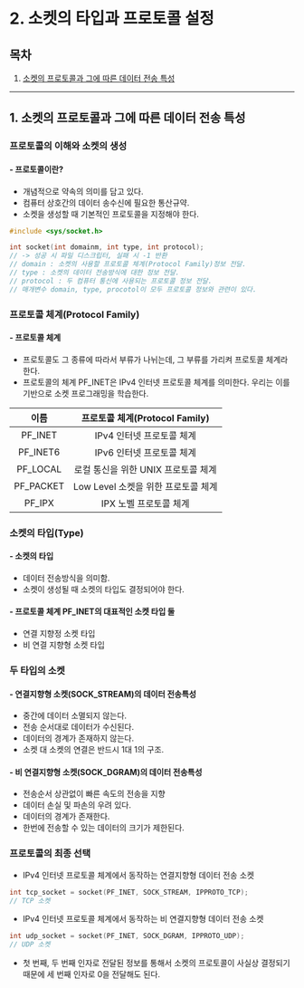# 2. 소켓의 타입과 프로토콜 설정

## 목차

1. [소켓의 프로토콜과 그에 따른 데이터 전송 특성](#2-소켓의-타입과-프로토콜-설정)

--- 

## 1. 소켓의 프로토콜과 그에 따른 데이터 전송 특성

### 프로토콜의 이해와 소켓의 생성

#### - 프로토콜이란?

+ 개념적으로 약속의 의미를 담고 있다.
+ 컴퓨터 상호간의 데이터 송수신에 필요한 통산규약.
+ 소켓을 생성할 때 기본적인 프로토콜을 지정해야 한다.

```c
#include <sys/socket.h>

int socket(int domainm, int type, int protocol);
// -> 성공 시 파일 디스크립터, 실패 시 -1 반환
// domain : 소켓의 사용할 프로토콜 체계(Protocol Family)정보 전달.
// type : 소켓의 데이터 전송방식에 대한 정보 전달.
// protocol : 두 컴퓨터 통신에 사용되는 프로토콜 정보 전달.
// 매개변수 domain, type, procotol이 모두 프로토콜 정보와 관련이 있다.
```

### 프로토콜 체계(Protocol Family)

#### - 프로토콜 체계

+ 프로토콜도 그 종류에 따라서 부류가 나뉘는데, 그 부류를 가리켜 프로토콜 체계라 한다.
+ 프로토콜의 체계 PF_INET은 IPv4 인터넷 프로토콜 체계를 의미한다. 우리는 이를 기반으로 소켓 프로그래밍을 학습한다.

| 이름 | 프로토콜 체계(Protocol Family) |
|:---:|:---:|
| PF_INET | IPv4 인터넷 프로토콜 체계 |
| PF_INET6 | IPv6 인터넷 프로토콜 체계 |
| PF_LOCAL | 로컬 통신을 위한 UNIX 프로토콜 체계
| PF_PACKET | Low Level 소켓을 위한 프로토콜 체계
| PF_IPX | IPX 노벨 프로토콜 체계


### 소켓의 타입(Type)

#### - 소켓의 타입

+ 데이터 전송방식을 의미함.
+ 소켓이 생성될 때 소켓의 타입도 결정되어야 한다. 

#### - 프로토콜 체계 PF_INET의 대표적인 소켓 타입 둘

+ 연결 지향정 소켓 타입
+ 비 연결 지향형 소켓 타입

### 두 타입의 소켓

#### - 연결지향형 소켓(SOCK_STREAM)의 데이터 전송특성

+ 중간에 데이터 소멸되지 않는다.
+ 전송 순서대로 데이터가 수신된다.
+ 데이터의 경계가 존재하지 않는다.
+ 소켓 대 소켓의 연결은 반드시 1대 1의 구조.

#### - 비 연결지향형 소켓(SOCK_DGRAM)의 데이터 전송특성
+ 전송순서 상관없이 빠른 속도의 전송을 지향
+ 데이터 손실 및 파손의 우려 있다.
+ 데이터의 경계가 존재한다.
+ 한번에 전송할 수 있는 데이터의 크기가 제한된다.

### 프로토콜의 최종 선택

+ IPv4 인터넷 프로토콜 체계에서 동작하는 연결지향형 데이터 전송 소켓
```c
int tcp_socket = socket(PF_INET, SOCK_STREAM, IPPROTO_TCP);
// TCP 소켓
```

+ IPv4 인터넷 프로토콜 체계에서 동작하는 비 연결지향형 데이터 전송 소켓
```c
int udp_socket = socket(PF_INET, SOCK_DGRAM, IPPROTO_UDP);
// UDP 소켓
```

+ 첫 번째, 두 번째 인자로 전달된 정보를 통해서 소켓의 프로토콜이 사실상 결정되기 때문에 세 번째 인자로 0을 전달해도 된다.

